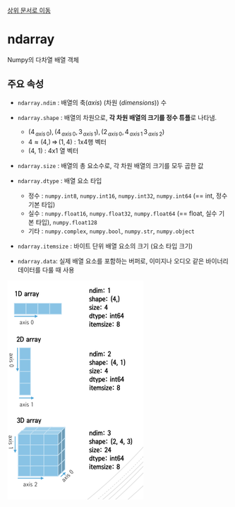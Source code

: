 [상위 문서로 이동](../README.md)

# ndarray

Numpy의 다차열 배열 객체

## 주요 속성

- `ndarray.ndim` : 배열의 축(*axis*) (차원 (*dimensions*)) 수
- `ndarray.shape` : 배열의 차원으로, **각 차원 배열의 크기를 정수 튜플**로 나타냄.
  - $(4_{\,axis\,0}),\, (4_{\,axis\,0},\, 3_{\,axis\,1}),\,(2_{\,axis\,0},\, 4_{\,axis\,1}\, 3_{\,axis\,2})$
  - $4\approx(4,)\,\Rightarrow\,(1,\,4)$ : 1x4행 벡터
  - (4, 1) : 4x1 열 벡터

- `ndarray.size` : 배열의 총 요소수로, 각 차원 배열의 크기를 모두 곱한 값
- `ndarray.dtype` : 배열 요소 타입
  - 정수 : `numpy.int8`, `numpy.int16`, `numpy.int32`, `numpy.int64` (== int, 정수 기본 타입)
  - 실수 : `numpy.float16`, `numpy.float32`, `numpy.float64` (== float, 실수 기본 타입), `numpy.float128`
  - 기타 : `numpy.complex`, `numpy.bool`, `numpy.str`, `numpy.object`
- `ndarray.itemsize` : 바이트 단위 배열 요소의 크기 (요소 타입 크기)
- `ndarray.data`: 실제 배열 요소를 포함하는 버퍼로, 이미지나 오디오 같은 바이너리 데이터를 다룰 때 사용

![ndarray](../pictures/ndarray.png)